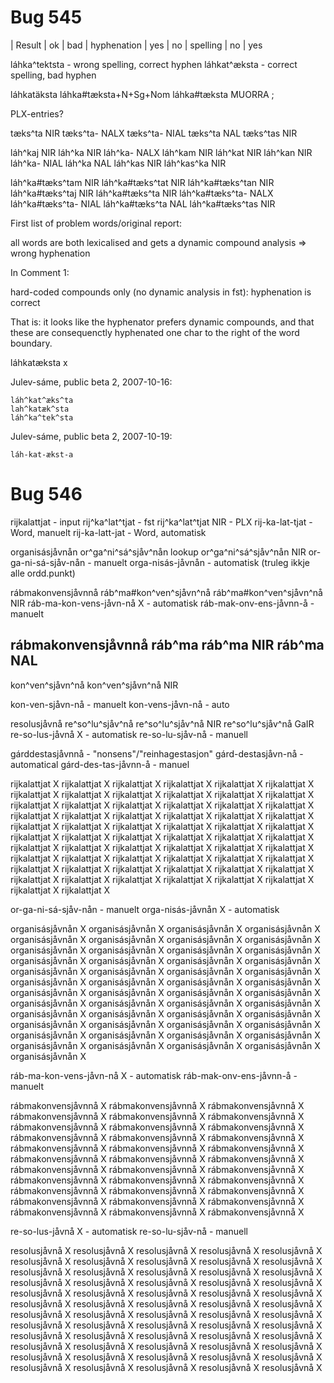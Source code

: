 # Bug 545

|  Result      |  ok  | bad
|  hyphenation |  yes | no
|  spelling    |  no  | yes

láhka^tektsta - wrong spelling, correct hyphen
láhkat^æksta - correct spelling, bad hyphen

láhkatäksta     láhka#tæksta+N+Sg+Nom
láhka#tæksta MUORRA ;

PLX-entries?

tæks^ta NIR
tæks^ta-        NALX
tæks^ta-        NIAL
tæks^ta NAL
tæks^tas        NIR

láh^kaj NIR
láh^ka  NIR
láh^ka- NALX
láh^kam NIR
láh^kat NIR
láh^kan NIR
láh^ka- NIAL
láh^ka  NAL
láh^kas NIR
láh^kas^ka      NIR

láh^ka#tæks^tam NIR
láh^ka#tæks^tat NIR
láh^ka#tæks^tan NIR
láh^ka#tæks^taj NIR
láh^ka#tæks^ta  NIR
láh^ka#tæks^ta- NALX
láh^ka#tæks^ta- NIAL
láh^ka#tæks^ta  NAL
láh^ka#tæks^tas NIR

First list of problem words/original report:

all words are both lexicalised and gets a dynamic compound analysis => wrong hyphenation

In Comment 1:

hard-coded compounds only (no dynamic analysis in fst): hyphenation is correct

That is: it looks like the hyphenator prefers dynamic compounds, and that these are consequenctly hyphenated one char to the right of the word boundary.

láhkatæksta x

Julev-sáme, public beta 2, 2007-10-16:
```
láh^kat^æks^ta
lah^katæk^sta
láh^ka^tek^sta
```

Julev-sáme, public beta 2, 2007-10-19:
```
láh-kat-ækst-a
```

# Bug 546

rijkalattjat	- input
rij^ka^lat^tjat	- fst
rij^ka^lat^tjat NIR	- PLX
rij-ka-lat-tjat - Word, manuelt
rij-ka-latt-jat - Word, automatisk

organisásjåvnån
or^ga^ni^sá^sjåv^nån	lookup
or^ga^ni^sá^sjåv^nån    NIR
or-ga-ni-sá-sjåv-nån - manuelt
orga-nisás-jåvnån - automatisk (truleg ikkje alle ordd.punkt)

rábmakonvensjåvnnå
ráb^ma#kon^ven^sjåvn^nå
ráb^ma#kon^ven^sjåvn^nå NIR
ráb-ma-kon-vens-jåvn-nå X - automatisk
ráb-mak-onv-ens-jåvnn-å - manuelt

rábmakonvensjåvnnå
ráb^ma
ráb^ma  NIR
ráb^ma  NAL
-
kon^ven^sjåvn^nå
kon^ven^sjåvn^nå        NIR

kon-ven-sjåvn-nå - manuelt
kon-vens-jåvn-nå - auto

resolusjåvnå
re^so^lu^sjåv^nå
re^so^lu^sjåv^nå        NIR
re^so^lu^sjåv^nå        GaIR
re-so-lus-jåvnå X - automatisk
re-so-lu-sjåv-nå - manuell

gárddestasjåvnnå - "nonsens"/"reinhagestasjon"
gárd-destasjåvn-nå - automatical
gárd-des-tas-jåvnn-å - manuel

rijkalattjat X rijkalattjat X rijkalattjat X rijkalattjat X rijkalattjat X rijkalattjat X rijkalattjat X rijkalattjat X rijkalattjat X rijkalattjat X rijkalattjat X rijkalattjat X rijkalattjat X rijkalattjat X rijkalattjat X rijkalattjat X rijkalattjat X rijkalattjat X rijkalattjat X rijkalattjat X rijkalattjat X rijkalattjat X rijkalattjat X rijkalattjat X rijkalattjat X rijkalattjat X rijkalattjat X rijkalattjat X rijkalattjat X rijkalattjat X rijkalattjat X rijkalattjat X rijkalattjat X rijkalattjat X rijkalattjat X rijkalattjat X rijkalattjat X rijkalattjat X rijkalattjat X rijkalattjat X rijkalattjat X rijkalattjat X rijkalattjat X rijkalattjat X rijkalattjat X rijkalattjat X rijkalattjat X rijkalattjat X rijkalattjat X rijkalattjat X rijkalattjat X rijkalattjat X rijkalattjat X rijkalattjat X rijkalattjat X rijkalattjat X rijkalattjat X rijkalattjat X rijkalattjat X rijkalattjat X rijkalattjat X rijkalattjat X

or-ga-ni-sá-sjåv-nån - manuelt
orga-nisás-jåvnån X - automatisk

organisásjåvnån X organisásjåvnån X organisásjåvnån X organisásjåvnån X organisásjåvnån X organisásjåvnån X organisásjåvnån X organisásjåvnån X organisásjåvnån X organisásjåvnån X organisásjåvnån X organisásjåvnån X organisásjåvnån X organisásjåvnån X organisásjåvnån X organisásjåvnån X organisásjåvnån X organisásjåvnån X organisásjåvnån X organisásjåvnån X organisásjåvnån X organisásjåvnån X organisásjåvnån X organisásjåvnån X organisásjåvnån X organisásjåvnån X organisásjåvnån X organisásjåvnån X organisásjåvnån X organisásjåvnån X organisásjåvnån X organisásjåvnån X organisásjåvnån X organisásjåvnån X organisásjåvnån X organisásjåvnån X organisásjåvnån X organisásjåvnån X organisásjåvnån X organisásjåvnån X organisásjåvnån X organisásjåvnån X organisásjåvnån X organisásjåvnån X organisásjåvnån X organisásjåvnån X organisásjåvnån X organisásjåvnån X organisásjåvnån X

ráb-ma-kon-vens-jåvn-nå X - automatisk
ráb-mak-onv-ens-jåvnn-å - manuelt

rábmakonvensjåvnnå X  rábmakonvensjåvnnå X  rábmakonvensjåvnnå X  rábmakonvensjåvnnå X  rábmakonvensjåvnnå X  rábmakonvensjåvnnå X  rábmakonvensjåvnnå X  rábmakonvensjåvnnå X  rábmakonvensjåvnnå X  rábmakonvensjåvnnå X  rábmakonvensjåvnnå X  rábmakonvensjåvnnå X  rábmakonvensjåvnnå X  rábmakonvensjåvnnå X  rábmakonvensjåvnnå X  rábmakonvensjåvnnå X  rábmakonvensjåvnnå X  rábmakonvensjåvnnå X  rábmakonvensjåvnnå X  rábmakonvensjåvnnå X  rábmakonvensjåvnnå X  rábmakonvensjåvnnå X  rábmakonvensjåvnnå X  rábmakonvensjåvnnå X  rábmakonvensjåvnnå X  rábmakonvensjåvnnå X  rábmakonvensjåvnnå X  rábmakonvensjåvnnå X  rábmakonvensjåvnnå X  rábmakonvensjåvnnå X  rábmakonvensjåvnnå X  rábmakonvensjåvnnå X  rábmakonvensjåvnnå X

re-so-lus-jåvnå X - automatisk
re-so-lu-sjåv-nå - manuell

resolusjåvnå X  resolusjåvnå X  resolusjåvnå X  resolusjåvnå X  resolusjåvnå X  resolusjåvnå X  resolusjåvnå X  resolusjåvnå X  resolusjåvnå X  resolusjåvnå X  resolusjåvnå X  resolusjåvnå X  resolusjåvnå X  resolusjåvnå X  resolusjåvnå X  resolusjåvnå X  resolusjåvnå X  resolusjåvnå X  resolusjåvnå X  resolusjåvnå X  resolusjåvnå X  resolusjåvnå X  resolusjåvnå X  resolusjåvnå X  resolusjåvnå X  resolusjåvnå X  resolusjåvnå X  resolusjåvnå X  resolusjåvnå X  resolusjåvnå X  resolusjåvnå X  resolusjåvnå X  resolusjåvnå X  resolusjåvnå X  resolusjåvnå X  resolusjåvnå X  resolusjåvnå X  resolusjåvnå X  resolusjåvnå X  resolusjåvnå X  resolusjåvnå X  resolusjåvnå X  resolusjåvnå X  resolusjåvnå X  resolusjåvnå X  resolusjåvnå X  resolusjåvnå X  resolusjåvnå X  resolusjåvnå X  resolusjåvnå X  resolusjåvnå X  resolusjåvnå X  resolusjåvnå X  resolusjåvnå X  resolusjåvnå X  resolusjåvnå X  resolusjåvnå X  resolusjåvnå X  resolusjåvnå X  resolusjåvnå X
